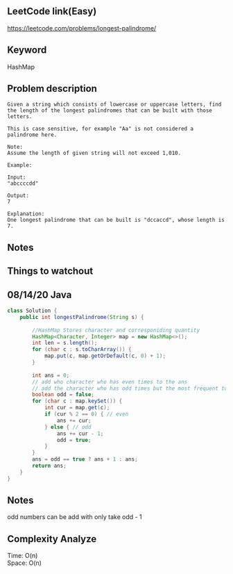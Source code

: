 ## LeetCode link(Easy)
https://leetcode.com/problems/longest-palindrome/

## Keyword
HashMap

## Problem description
```
Given a string which consists of lowercase or uppercase letters, find the length of the longest palindromes that can be built with those letters.

This is case sensitive, for example "Aa" is not considered a palindrome here.

Note:
Assume the length of given string will not exceed 1,010.

Example:

Input:
"abccccdd"

Output:
7

Explanation:
One longest palindrome that can be built is "dccaccd", whose length is 7.
```



## Notes


## Things to watchout

## 08/14/20 Java

```java
class Solution {
    public int longestPalindrome(String s) {
        
        //HashMap Stores character and corresponiding quantity
        HashMap<Character, Integer> map = new HashMap<>();
        int len = s.length();
        for (char c : s.toCharArray()) {
            map.put(c, map.getOrDefault(c, 0) + 1);
        }
        
        int ans = 0;
        // add who character who has even times to the ans
        // add the character who has odd times but the most frequent to the ans
        boolean odd = false;
        for (char c : map.keySet()) {
            int cur = map.get(c);
            if (cur % 2 == 0) { // even
                ans += cur;
            } else { // odd
                ans += cur - 1;
                odd = true;
            }
        }
        ans = odd == true ? ans + 1 : ans;
        return ans;
    }
}

```
## Notes
odd numbers can be add with only take odd - 1

## Complexity Analyze
Time: O(n)       \
Space: O(n)